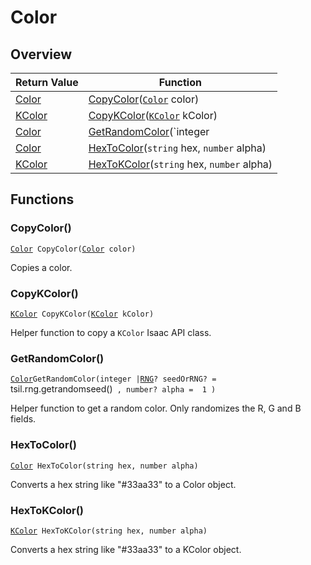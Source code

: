 # Color

## Overview

| Return Value | Function |
| - | - |
| [Color](https://wofsauge.github.io/IsaacDocs/rep/Color.html) | [CopyColor](color.md#copycolor)([`Color`](https://wofsauge.github.io/IsaacDocs/rep/Color.html) color) |
| [KColor](https://wofsauge.github.io/IsaacDocs/rep/KColor.html) | [CopyKColor](color.md#copykcolor)([`KColor`](https://wofsauge.github.io/IsaacDocs/rep/KColor.html) kColor) |
| [Color](https://wofsauge.github.io/IsaacDocs/rep/Color.html) | [GetRandomColor](color.md#getrandomcolor)(`integer | `[`RNG`](https://wofsauge.github.io/IsaacDocs/rep/RNG.html)`?` seedOrRNG? =  `tsil.rng.getrandomseed()` , `number?` alpha =  1 ) |
| [Color](https://wofsauge.github.io/IsaacDocs/rep/Color.html) | [HexToColor](color.md#hextocolor)(`string` hex, `number` alpha) |
| [KColor](https://wofsauge.github.io/IsaacDocs/rep/KColor.html) | [HexToKColor](color.md#hextokcolor)(`string` hex, `number` alpha) |

## Functions

### CopyColor()

[`Color`](https://wofsauge.github.io/IsaacDocs/rep/Color.html)` CopyColor(`[`Color`](https://wofsauge.github.io/IsaacDocs/rep/Color.html)` color)`

Copies a color. 

### CopyKColor()

[`KColor`](https://wofsauge.github.io/IsaacDocs/rep/KColor.html)` CopyKColor(`[`KColor`](https://wofsauge.github.io/IsaacDocs/rep/KColor.html)` kColor)`

Helper function to copy a `KColor` Isaac API class. 

### GetRandomColor()

[`Color`](https://wofsauge.github.io/IsaacDocs/rep/Color.html)` GetRandomColor(integer | `[`RNG`](https://wofsauge.github.io/IsaacDocs/rep/RNG.html)`? seedOrRNG? =  `tsil.rng.getrandomseed()` , number? alpha =  1 )`

Helper function to get a random color. 
Only randomizes the R, G and B fields. 

### HexToColor()

[`Color`](https://wofsauge.github.io/IsaacDocs/rep/Color.html)` HexToColor(string hex, number alpha)`

Converts a hex string like "#33aa33" to a Color object. 

### HexToKColor()

[`KColor`](https://wofsauge.github.io/IsaacDocs/rep/KColor.html)` HexToKColor(string hex, number alpha)`

Converts a hex string like "#33aa33" to a KColor object. 

